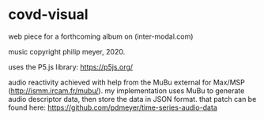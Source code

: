 # covd-visual

web piece for a forthcoming album on (inter-modal.com)

music copyright philip meyer, 2020. 

uses the P5.js library: https://p5js.org/

audio reactivity achieved with help from the MuBu external for Max/MSP (http://ismm.ircam.fr/mubu/). my implementation uses MuBu to generate audio descriptor data, then store the data in JSON format. that patch can be found here: https://github.com/pdmeyer/time-series-audio-data
